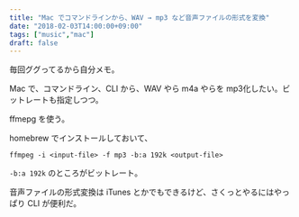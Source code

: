 ```yaml
---
title: "Mac でコマンドラインから、WAV → mp3 など音声ファイルの形式を変換"
date: "2018-02-03T14:00:00+09:00"
tags: ["music","mac"]
draft: false
---
```


毎回ググってるから自分メモ。

Mac で、コマンドライン、CLI から、WAV やら m4a やらを mp3化したい。ビットレートも指定しつつ。

ffmepg を使う。

homebrew でインストールしておいて、

```
ffmpeg -i <input-file> -f mp3 -b:a 192k <output-file>
```

`-b:a 192k` のところがビットレート。

音声ファイルの形式変換は iTunes とかでもできるけど、さくっとやるにはやっぱり CLI が便利だ。
